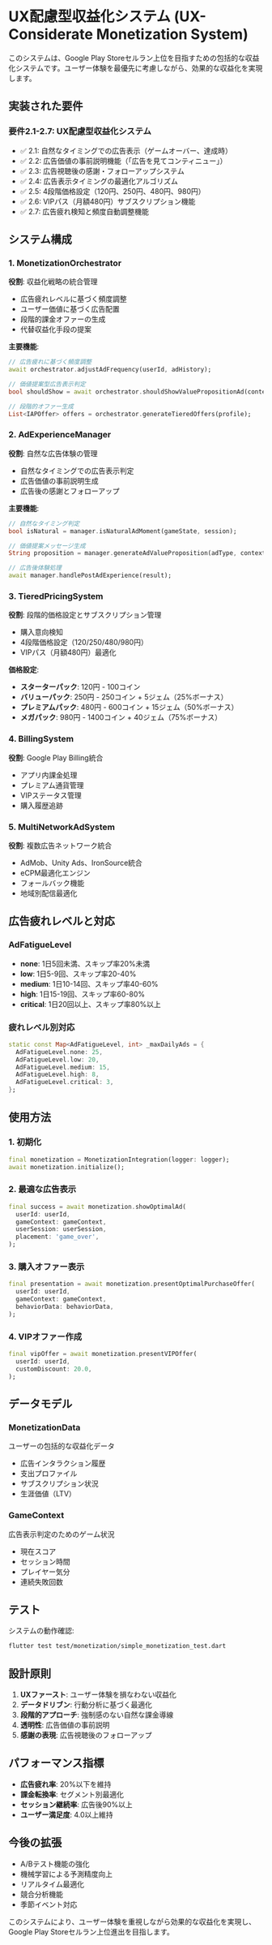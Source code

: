 # UX配慮型収益化システム (UX-Considerate Monetization System)

このシステムは、Google Play Storeセルラン上位を目指すための包括的な収益化システムです。ユーザー体験を最優先に考慮しながら、効果的な収益化を実現します。

## 実装された要件

### 要件2.1-2.7: UX配慮型収益化システム
- ✅ 2.1: 自然なタイミングでの広告表示（ゲームオーバー、達成時）
- ✅ 2.2: 広告価値の事前説明機能（「広告を見てコンティニュー」）
- ✅ 2.3: 広告視聴後の感謝・フォローアップシステム
- ✅ 2.4: 広告表示タイミングの最適化アルゴリズム
- ✅ 2.5: 4段階価格設定（120円、250円、480円、980円）
- ✅ 2.6: VIPパス（月額480円）サブスクリプション機能
- ✅ 2.7: 広告疲れ検知と頻度自動調整機能

## システム構成

### 1. MonetizationOrchestrator
**役割**: 収益化戦略の統合管理
- 広告疲れレベルに基づく頻度調整
- ユーザー価値に基づく広告配置
- 段階的課金オファーの生成
- 代替収益化手段の提案

**主要機能**:
```dart
// 広告疲れに基づく頻度調整
await orchestrator.adjustAdFrequency(userId, adHistory);

// 価値提案型広告表示判定
bool shouldShow = await orchestrator.shouldShowValuePropositionAd(context);

// 段階的オファー生成
List<IAPOffer> offers = orchestrator.generateTieredOffers(profile);
```

### 2. AdExperienceManager
**役割**: 自然な広告体験の管理
- 自然なタイミングでの広告表示判定
- 広告価値の事前説明生成
- 広告後の感謝とフォローアップ

**主要機能**:
```dart
// 自然なタイミング判定
bool isNatural = manager.isNaturalAdMoment(gameState, session);

// 価値提案メッセージ生成
String proposition = manager.generateAdValueProposition(adType, context);

// 広告後体験処理
await manager.handlePostAdExperience(result);
```

### 3. TieredPricingSystem
**役割**: 段階的価格設定とサブスクリプション管理
- 購入意向検知
- 4段階価格設定（120/250/480/980円）
- VIPパス（月額480円）最適化

**価格設定**:
- **スターターパック**: 120円 - 100コイン
- **バリューパック**: 250円 - 250コイン + 5ジェム（25%ボーナス）
- **プレミアムパック**: 480円 - 600コイン + 15ジェム（50%ボーナス）
- **メガパック**: 980円 - 1400コイン + 40ジェム（75%ボーナス）

### 4. BillingSystem
**役割**: Google Play Billing統合
- アプリ内課金処理
- プレミアム通貨管理
- VIPステータス管理
- 購入履歴追跡

### 5. MultiNetworkAdSystem
**役割**: 複数広告ネットワーク統合
- AdMob、Unity Ads、IronSource統合
- eCPM最適化エンジン
- フォールバック機能
- 地域別配信最適化

## 広告疲れレベルと対応

### AdFatigueLevel
- **none**: 1日5回未満、スキップ率20%未満
- **low**: 1日5-9回、スキップ率20-40%
- **medium**: 1日10-14回、スキップ率40-60%
- **high**: 1日15-19回、スキップ率60-80%
- **critical**: 1日20回以上、スキップ率80%以上

### 疲れレベル別対応
```dart
static const Map<AdFatigueLevel, int> _maxDailyAds = {
  AdFatigueLevel.none: 25,
  AdFatigueLevel.low: 20,
  AdFatigueLevel.medium: 15,
  AdFatigueLevel.high: 8,
  AdFatigueLevel.critical: 3,
};
```

## 使用方法

### 1. 初期化
```dart
final monetization = MonetizationIntegration(logger: logger);
await monetization.initialize();
```

### 2. 最適な広告表示
```dart
final success = await monetization.showOptimalAd(
  userId: userId,
  gameContext: gameContext,
  userSession: userSession,
  placement: 'game_over',
);
```

### 3. 購入オファー表示
```dart
final presentation = await monetization.presentOptimalPurchaseOffer(
  userId: userId,
  gameContext: gameContext,
  behaviorData: behaviorData,
);
```

### 4. VIPオファー作成
```dart
final vipOffer = await monetization.presentVIPOffer(
  userId: userId,
  customDiscount: 20.0,
);
```

## データモデル

### MonetizationData
ユーザーの包括的な収益化データ
- 広告インタラクション履歴
- 支出プロファイル
- サブスクリプション状況
- 生涯価値（LTV）

### GameContext
広告表示判定のためのゲーム状況
- 現在スコア
- セッション時間
- プレイヤー気分
- 連続失敗回数

## テスト

システムの動作確認:
```bash
flutter test test/monetization/simple_monetization_test.dart
```

## 設計原則

1. **UXファースト**: ユーザー体験を損なわない収益化
2. **データドリブン**: 行動分析に基づく最適化
3. **段階的アプローチ**: 強制感のない自然な課金導線
4. **透明性**: 広告価値の事前説明
5. **感謝の表現**: 広告視聴後のフォローアップ

## パフォーマンス指標

- **広告疲れ率**: 20%以下を維持
- **課金転換率**: セグメント別最適化
- **セッション継続率**: 広告後90%以上
- **ユーザー満足度**: 4.0以上維持

## 今後の拡張

- A/Bテスト機能の強化
- 機械学習による予測精度向上
- リアルタイム最適化
- 競合分析機能
- 季節イベント対応

このシステムにより、ユーザー体験を重視しながら効果的な収益化を実現し、Google Play Storeセルラン上位進出を目指します。
